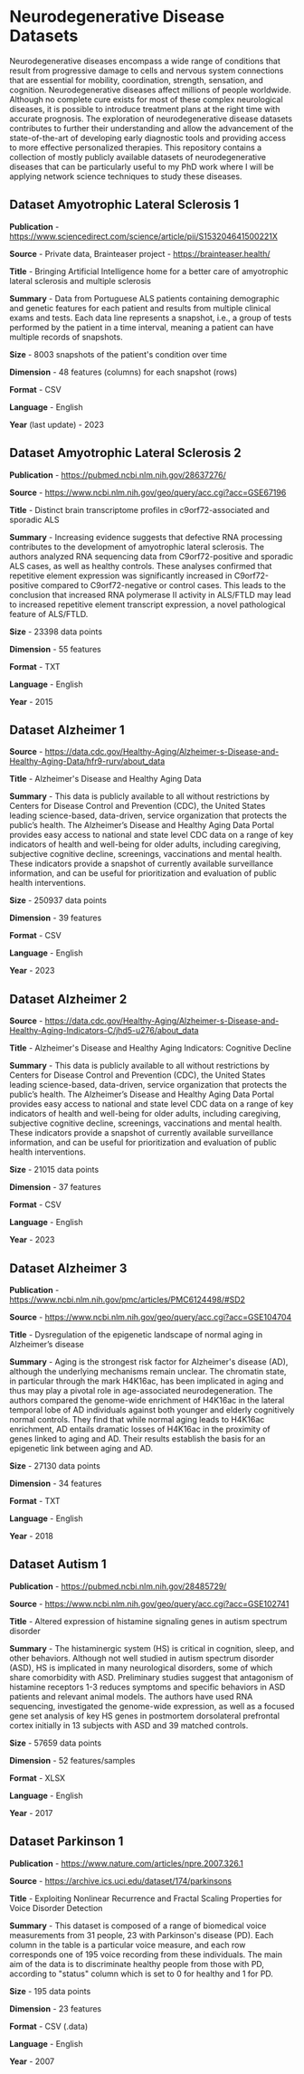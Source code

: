 # Neurodegenerative Disease Datasets
Neurodegenerative diseases encompass a wide range of conditions that result from progressive damage to cells and nervous system connections that are essential for mobility, coordination, strength, sensation, and cognition. Neurodegenerative diseases affect millions of people worldwide. Although no complete cure exists for most of these complex neurological diseases, it is possible to introduce treatment plans at the right time with accurate prognosis. The exploration of neurodegenerative disease datasets contributes to further their understanding and allow the advancement of the state-of-the-art of developing early diagnostic tools and providing access to more effective personalized therapies. This repository contains a collection of mostly publicly available datasets of neurodegenerative diseases that can be particularly useful to my PhD work where I will be applying network science techniques to study these diseases.

## Dataset Amyotrophic Lateral Sclerosis 1
**Publication** - https://www.sciencedirect.com/science/article/pii/S153204641500221X

**Source** - Private data, Brainteaser project - https://brainteaser.health/

**Title** - Bringing Artificial Intelligence home for a better care of amyotrophic lateral sclerosis and multiple sclerosis

**Summary** - Data from Portuguese ALS patients containing demographic and genetic features for each patient and results from multiple clinical exams and tests. Each data line represents a snapshot, i.e., a group of tests performed by the patient in a time interval, meaning a patient can have multiple records of snapshots.

**Size** - 8003 snapshots of the patient's condition over time

**Dimension** - 48 features (columns) for each snapshot (rows)

**Format** - CSV

**Language** - English

**Year** (last update) - 2023

## Dataset Amyotrophic Lateral Sclerosis 2
**Publication** - https://pubmed.ncbi.nlm.nih.gov/28637276/

**Source** - https://www.ncbi.nlm.nih.gov/geo/query/acc.cgi?acc=GSE67196

**Title** - Distinct brain transcriptome profiles in c9orf72-associated and sporadic ALS

**Summary** - Increasing evidence suggests that defective RNA processing contributes to the development of amyotrophic lateral sclerosis. The authors analyzed RNA sequencing data from C9orf72-positive and sporadic ALS cases, as well as healthy controls. These analyses confirmed that repetitive element expression was significantly increased in C9orf72-positive compared to C9orf72-negative or control cases. This leads to the conclusion that increased RNA polymerase II activity in ALS/FTLD may lead to increased repetitive element transcript expression, a novel pathological feature of ALS/FTLD.

**Size** - 23398 data points 

**Dimension** - 55 features

**Format** - TXT

**Language** - English

**Year** - 2015

## Dataset Alzheimer 1
**Source** - https://data.cdc.gov/Healthy-Aging/Alzheimer-s-Disease-and-Healthy-Aging-Data/hfr9-rurv/about_data

**Title** - Alzheimer's Disease and Healthy Aging Data

**Summary** - This data is publicly available to all without restrictions by Centers for Disease Control and Prevention (CDC), the United States leading science-based, data-driven, service organization that protects the public’s health. The Alzheimer’s Disease and Healthy Aging Data Portal provides easy access to national and state level CDC data on a range of key indicators of health and well-being for older adults, including caregiving, subjective cognitive decline, screenings, vaccinations and mental health. These indicators provide a snapshot of currently available surveillance information, and can be useful for prioritization and evaluation of public health interventions.

**Size** - 250937 data points

**Dimension** - 39 features

**Format** - CSV

**Language** - English

**Year** - 2023

## Dataset Alzheimer 2
**Source** - https://data.cdc.gov/Healthy-Aging/Alzheimer-s-Disease-and-Healthy-Aging-Indicators-C/jhd5-u276/about_data

**Title** - Alzheimer's Disease and Healthy Aging Indicators: Cognitive Decline

**Summary** - This data is publicly available to all without restrictions by Centers for Disease Control and Prevention (CDC), the United States leading science-based, data-driven, service organization that protects the public’s health. The Alzheimer’s Disease and Healthy Aging Data Portal provides easy access to national and state level CDC data on a range of key indicators of health and well-being for older adults, including caregiving, subjective cognitive decline, screenings, vaccinations and mental health. These indicators provide a snapshot of currently available surveillance information, and can be useful for prioritization and evaluation of public health interventions.

**Size** - 21015 data points

**Dimension** - 37 features

**Format** - CSV

**Language** - English

**Year** - 2023

## Dataset Alzheimer 3
**Publication** - https://www.ncbi.nlm.nih.gov/pmc/articles/PMC6124498/#SD2

**Source** - https://www.ncbi.nlm.nih.gov/geo/query/acc.cgi?acc=GSE104704

**Title** - Dysregulation of the epigenetic landscape of normal aging in Alzheimer’s disease

**Summary** - Aging is the strongest risk factor for Alzheimer's disease (AD), although the underlying mechanisms remain unclear. The chromatin state, in particular through the mark H4K16ac, has been implicated in aging and thus may play a pivotal role in age-associated neurodegeneration. The authors compared the genome-wide enrichment of H4K16ac in the lateral temporal lobe of AD individuals against both younger and elderly cognitively normal controls. They find that while normal aging leads to H4K16ac enrichment, AD entails dramatic losses of H4K16ac in the proximity of genes linked to aging and AD. Their results establish the basis for an epigenetic link between aging and AD.

**Size** - 27130 data points

**Dimension** - 34 features

**Format** - TXT

**Language** - English

**Year** - 2018

## Dataset Autism 1
**Publication** - https://pubmed.ncbi.nlm.nih.gov/28485729/

**Source** - https://www.ncbi.nlm.nih.gov/geo/query/acc.cgi?acc=GSE102741

**Title** - Altered expression of histamine signaling genes in autism spectrum disorder

**Summary** - The histaminergic system (HS) is critical in cognition, sleep, and other behaviors. Although not well studied in autism spectrum disorder (ASD), HS is implicated in many neurological disorders, some of which share comorbidity with ASD. Preliminary studies suggest that antagonism of histamine receptors 1-3 reduces symptoms and specific behaviors in ASD patients and relevant animal models. The authors have used RNA sequencing, investigated the genome-wide expression, as well as a focused gene set analysis of key HS genes in postmortem dorsolateral prefrontal cortex initially in 13 subjects with ASD and 39 matched controls.

**Size** - 57659 data points

**Dimension** - 52 features/samples

**Format** - XLSX

**Language** - English

**Year** - 2017

## Dataset Parkinson 1
**Publication** - https://www.nature.com/articles/npre.2007.326.1

**Source** - https://archive.ics.uci.edu/dataset/174/parkinsons

**Title** - Exploiting Nonlinear Recurrence and Fractal Scaling Properties for Voice Disorder Detection

**Summary** - This dataset is composed of a range of biomedical voice measurements from 31 people, 23 with Parkinson's disease (PD). Each column in the table is a particular voice measure, and each row corresponds one of 195 voice recording from these individuals. The main aim of the data is to discriminate healthy people from those with PD, according to "status" column which is set to 0 for healthy and 1 for PD. 

**Size** - 195 data points

**Dimension** - 23 features

**Format** - CSV (.data)

**Language** - English

**Year** - 2007

